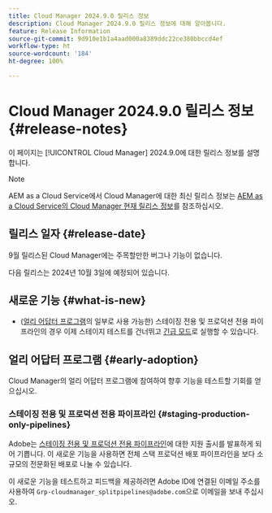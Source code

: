 ```yaml
---
title: Cloud Manager 2024.9.0 릴리스 정보
description: Cloud Manager 2024.9.0 릴리스 정보에 대해 알아봅니다.
feature: Release Information
source-git-commit: 9d910e1b1a4aad000a8389ddc22ce380bbccd4ef
workflow-type: ht
source-wordcount: '184'
ht-degree: 100%

---
```


# Cloud Manager 2024.9.0 릴리스 정보 {#release-notes}

이 페이지는 [!UICONTROL Cloud Manager] 2024.9.0에 대한 릴리스 정보를 설명합니다.

>[!NOTE]
>
>AEM as a Cloud Service에서 Cloud Manager에 대한 최신 릴리스 정보는 [AEM as a Cloud Service의 Cloud Manager 현재 릴리스 정보](https://experienceleague.adobe.com/ko/docs/experience-manager-cloud-service/content/release-notes/cloud-manager/current)를 참조하십시오.

## 릴리스 일자 {#release-date}

9월 릴리스된 Cloud Manager에는 주목할만한 버그나 기능이 없습니다.

다음 릴리스는 2024년 10월 3일에 예정되어 있습니다.


## 새로운 기능 {#what-is-new}

* ([얼리 어답터 프로그램](#staging-production-only-pipelines)의 일부로 사용 가능한) 스테이징 전용 및 프로덕션 전용 파이프라인의 경우 이제 스테이지 테스트를 건너뛰고 [긴급 모드](/help/using/stage-prod-only.md#emergency-mode)로 실행할 수 있습니다.

## 얼리 어답터 프로그램 {#early-adoption}

Cloud Manager의 얼리 어답터 프로그램에 참여하여 향후 기능을 테스트할 기회를 얻으십시오.


### 스테이징 전용 및 프로덕션 전용 파이프라인 {#staging-production-only-pipelines}

Adobe는 [스테이징 전용 및 프로덕션 전용 파이프라인](/help/using/stage-prod-only.md)에 대한 지원 출시를 발표하게 되어 기쁩니다. 이 새로운 기능을 사용하면 전체 스택 프로덕션 배포 파이프라인을 보다 소규모의 전문화된 배포로 나눌 수 있습니다.

이 새로운 기능을 테스트하고 피드백을 제공하려면 Adobe ID에 연결된 이메일 주소를 사용하여 `Grp-cloudmanager_splitpipelines@adobe.com`으로 이메일을 보내 주십시오.

<!-- ## Bug fixes

* text

## Known Issues {#known-issues}

{{content-copy-known-issues}} LEAVE IN??? -->